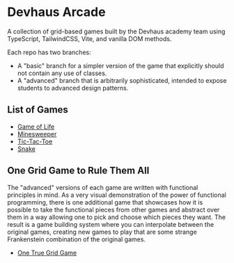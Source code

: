 # Devhaus Arcade
A collection of grid-based games built by the Devhaus academy team using TypeScript, TailwindCSS, Vite, and vanilla DOM methods.

Each repo has two branches:
- A "basic" branch for a simpler version of the game that explicitly should not contain any use of classes.
- A "advanced" branch that is arbitrarily sophisticated, intended to expose students to advanced design patterns.

## List of Games
- [Game of Life]()
- [Minesweeper]()
- [Tic-Tac-Toe]()
- [Snake]()


## One Grid Game to Rule Them All
The "advanced" versions of each game are written with functional principles in mind. As a very visual demonstration of the power of functional programming, there is one additional game that showcases how it is possible to take the functional pieces from other games and abstract over them in a way allowing one to pick and choose which pieces they want. The result is a game building system where you can interpolate between the original games, creating new games to play that are some strange Frankenstein combination of the original games.

- [One True Grid Game]()
